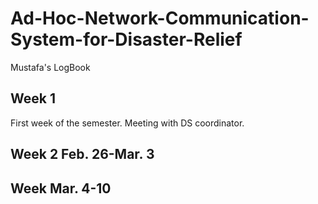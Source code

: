 # Ad-Hoc-Network-Communication-System-for-Disaster-Relief
Mustafa's LogBook

## Week 1  

First week of the semester. Meeting with DS coordinator.

## Week 2 Feb. 26-Mar. 3

## Week Mar. 4-10
